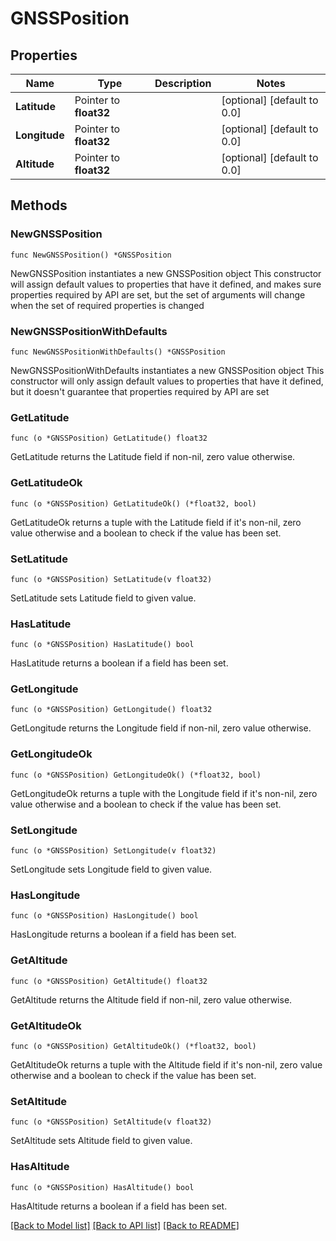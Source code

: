 # GNSSPosition

## Properties

Name | Type | Description | Notes
------------ | ------------- | ------------- | -------------
**Latitude** | Pointer to **float32** |  | [optional] [default to 0.0]
**Longitude** | Pointer to **float32** |  | [optional] [default to 0.0]
**Altitude** | Pointer to **float32** |  | [optional] [default to 0.0]

## Methods

### NewGNSSPosition

`func NewGNSSPosition() *GNSSPosition`

NewGNSSPosition instantiates a new GNSSPosition object
This constructor will assign default values to properties that have it defined,
and makes sure properties required by API are set, but the set of arguments
will change when the set of required properties is changed

### NewGNSSPositionWithDefaults

`func NewGNSSPositionWithDefaults() *GNSSPosition`

NewGNSSPositionWithDefaults instantiates a new GNSSPosition object
This constructor will only assign default values to properties that have it defined,
but it doesn't guarantee that properties required by API are set

### GetLatitude

`func (o *GNSSPosition) GetLatitude() float32`

GetLatitude returns the Latitude field if non-nil, zero value otherwise.

### GetLatitudeOk

`func (o *GNSSPosition) GetLatitudeOk() (*float32, bool)`

GetLatitudeOk returns a tuple with the Latitude field if it's non-nil, zero value otherwise
and a boolean to check if the value has been set.

### SetLatitude

`func (o *GNSSPosition) SetLatitude(v float32)`

SetLatitude sets Latitude field to given value.

### HasLatitude

`func (o *GNSSPosition) HasLatitude() bool`

HasLatitude returns a boolean if a field has been set.

### GetLongitude

`func (o *GNSSPosition) GetLongitude() float32`

GetLongitude returns the Longitude field if non-nil, zero value otherwise.

### GetLongitudeOk

`func (o *GNSSPosition) GetLongitudeOk() (*float32, bool)`

GetLongitudeOk returns a tuple with the Longitude field if it's non-nil, zero value otherwise
and a boolean to check if the value has been set.

### SetLongitude

`func (o *GNSSPosition) SetLongitude(v float32)`

SetLongitude sets Longitude field to given value.

### HasLongitude

`func (o *GNSSPosition) HasLongitude() bool`

HasLongitude returns a boolean if a field has been set.

### GetAltitude

`func (o *GNSSPosition) GetAltitude() float32`

GetAltitude returns the Altitude field if non-nil, zero value otherwise.

### GetAltitudeOk

`func (o *GNSSPosition) GetAltitudeOk() (*float32, bool)`

GetAltitudeOk returns a tuple with the Altitude field if it's non-nil, zero value otherwise
and a boolean to check if the value has been set.

### SetAltitude

`func (o *GNSSPosition) SetAltitude(v float32)`

SetAltitude sets Altitude field to given value.

### HasAltitude

`func (o *GNSSPosition) HasAltitude() bool`

HasAltitude returns a boolean if a field has been set.


[[Back to Model list]](../README.md#documentation-for-models) [[Back to API list]](../README.md#documentation-for-api-endpoints) [[Back to README]](../README.md)


